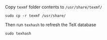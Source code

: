 Copy `texmf` folder contents to `/usr/share/texmf/`

```
sudo cp -r texmf /usr/share/
```

Then run `texhash` to refresh the TeX database

```
sudo texhash
```
